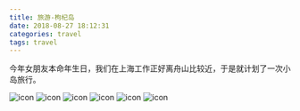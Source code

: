 ```yaml
---
title: 旅游-枸杞岛
date: 2018-08-27 18:12:31
categories: travel
tags: travel
---
```

今年女朋友本命年生日，我们在上海工作正好离舟山比较近，于是就计划了一次小岛旅行。

<!-- more -->
![icon](./images/gouqi-island/4.jpg)
![icon](./images/gouqi-island/5.jpg)
![icon](./images/gouqi-island/7.jpg)
![icon](./images/gouqi-island/1.jpg)
![icon](./images/gouqi-island/2.jpg)
![icon](./images/gouqi-island/3.jpg)